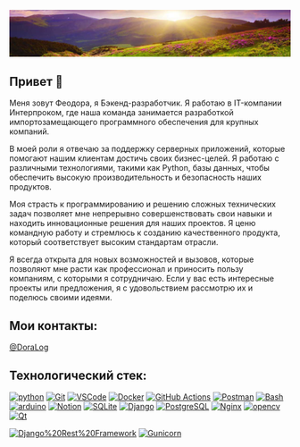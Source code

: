 ![Header](https://github.com/DoraLoginova/DoraLoginova/blob/main/header.jpg)

## Привет 👋

Меня зовут Феодора, я Бэкенд-разработчик. Я работаю в IT-компании Интерпроком, где наша команда занимается разработкой импортозамещающего программного обеспечения для крупных компаний.

В моей роли я отвечаю за поддержку серверных приложений, которые помогают нашим клиентам достичь своих бизнес-целей. Я работаю с различными технологиями, такими как Python, базы данных, чтобы обеспечить высокую производительность и безопасность наших продуктов.

Моя страсть к программированию и решению сложных технических задач позволяет мне непрерывно совершенствовать свои навыки и находить инновационные решения для наших проектов. Я ценю командную работу и стремлюсь к созданию качественного продукта, который соответствует высоким стандартам отрасли.

Я всегда открыта для новых возможностей и вызовов, которые позволяют мне расти как профессионал и приносить пользу компаниям, с которыми я сотрудничаю. Если у вас есть интересные проекты или предложения, я с удовольствием рассмотрю их и поделюсь своими идеями.


## Мои контакты:

[@DoraLog](https://web.telegram.org/a/)

## Технологический стек: 
 
[![python](https://skillicons.dev/icons?i=py)](https://www.python.org/)
[![Git](https://skillicons.dev/icons?i=git)](https://git-scm.com/)
[![VSCode](https://skillicons.dev/icons?i=vscode)](https://code.visualstudio.com/)
[![Docker](https://skillicons.dev/icons?i=docker)](https://www.docker.com/)
[![GitHub Actions](https://skillicons.dev/icons?i=githubactions)](https://docs.github.com/ru/actions)
[![Postman](https://skillicons.dev/icons?i=postman)](https://www.postman.com/)
[![Bash](https://skillicons.dev/icons?i=bash)](https://www.gnu.org/software/bash/manual/bash.html)
[![arduino](https://skillicons.dev/icons?i=arduino)](https://www.arduino.cc/)
[![Notion](https://skillicons.dev/icons?i=notion&perline=5)]()
[![SQLite](https://skillicons.dev/icons?i=sqlite)](https://www.sqlite.org/)
[![Django](https://skillicons.dev/icons?i=django)](https://www.djangoproject.com/)
[![PostgreSQL](https://skillicons.dev/icons?i=postgresql)](https://www.postgresql.org/)
[![Nginx](https://skillicons.dev/icons?i=nginx)](https://nginx.org/ru/)
[![opencv](https://skillicons.dev/icons?i=opencv)](https://opencv.org/)
[![Qt](https://skillicons.dev/icons?i=qt)](https://habr.com/ru/companies/skillfactory/articles/599599/)


[![Django%20Rest%20Framework](https://img.shields.io/badge/Django%20Rest%20Framework-092E20?style=for-the-badge&logo=django&logoColor=green)](https://www.django-rest-framework.org/)
[![Gunicorn](https://img.shields.io/badge/Gunicorn-092E20?style=for-the-badge&logo=gunicorn&logoColor=00A98F)](https://gunicorn.org/)
